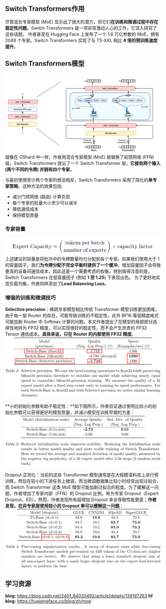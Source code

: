 ## Switch Transformers作用
尽管混合专家模型 (MoE) 显示出了很大的潜力，但它们**在训练和微调过程中存在稳定性问题**。Switch Transformers 是一项非常激动人心的工作，它深入研究了这些话题。
作者甚至在 Hugging Face 上发布了一个 1.6 万亿参数的 MoE，拥有 2048 个专家。Switch Transformers 实现了与 T5-XXL 相比 **4 倍的预训练速度提升**。

## Switch Transformers模型
![alt text](03_switch_layer.png)
就像在 GShard 中一样，作者用混合专家模型 (MoE) 层替换了前馈网络 (FFN) 层。Switch Transformers 提出了一个 Switch Transformer 层，**它接收两个输入 (两个不同的令牌) 并拥有四个专家**。

与最初使用至少两个专家的想法相反，Switch Transformers 采用了简化的**单专家策略**。这种方法的效果包括:
- 减少门控网络 (路由) 计算负担
- 每个专家的批量大小至少可以减半
- 降低通信成本
- 保持模型质量

### 专家容量
![alt text](image-7.png)
上述建议的容量是将批次中的令牌数量均匀分配到各个专家。如果我们使用大于 1 的容量因子，我们**为令牌分配不完全平衡时提供了一个缓冲**。增加容量因子会导致更高的设备间通信成本，因此这是一个需要考虑的权衡。特别值得注意的是，Switch Transformers 在低容量因子 (例如 **1 至 1.25**) 下表现出色。
为了更好地实现负载均衡，作者同样添加了**Load Balancing Loss**。

### 增强的训练和微调技巧
**Selective precision**：稀疏专家模型相比传统 Transformer 模型训练更加困难，由于每一层 Router 的存在，可能导致训练的不稳定性，此外 BF16 等低精度格式可能加剧 Router 中 Softmax 计算的问题。本文作者提出了在模型的局部部分选择性地转为 FP32 精度，可以实现很好的稳定性，而不会产生昂贵的 FP32 Tensor 通信成本。**具体来说，只在 Router 的内部使用 FP32 精度**。
![alt text](92f96fc5460eca30f9adb4f4288ced5e.png)

**小的初始化参数有助于稳定性：**如下图所示，作者验证通过使用比较小的初始化参数可以获得更好的模型质量，并减小模型在训练早期的方差：
![alt text](d032ea50459377f31b6362f762e9331a.png)

Dropout 正则化：当前的这些 Transformer 模型通常是在大规模语料库上进行预训练，然后在较小的下游任务上微调，而当微调数据集比较小时经常出现过拟合，而 Switch Transformer 这类 MoE 模型可能加剧过拟合的程度。为了缓解这一问题，作者增加了专家内部（FFN）的 Dropout 比例，称为专家 Dropout（Expert Dropout，ED）。然而，作者发现所有层增加 Dropout 率会导致性能更差；**作者发现，在非专家层使用较小的 Dropout 率可以缓解这一问题**：
![alt text](8517fa0f8fcba9fb0502853814b7cfb9.png)


## 学习资源
**blog:** https://blog.csdn.net/2401_84033492/article/details/139197263
**hf blog:** https://huggingface.co/blog/zh/moe